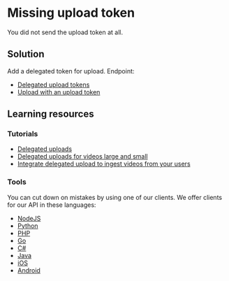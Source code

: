 Missing upload token
====================

You did not send the upload token at all.

## Solution

Add a delegated token for upload. Endpoint:

- [Delegated upload tokens](/reference/api/Upload-Tokens#generate-an-upload-token)
- [Upload with an upload token](/reference/api/Videos#upload-with-an-delegated-upload-token)

## Learning resources

### Tutorials

- [Delegated uploads](https://api.video/blog/tutorials/delegated-uploads)
- [Delegated uploads for videos large and small](https://api.video/blog/tutorials/delegated-uploads-for-videos-large-and-small-python)
- [Integrate delegated upload to ingest videos from your users](/reference/api/Videos#upload-with-an-delegated-upload-token)

### Tools

You can cut down on mistakes by using one of our clients. We offer clients for our API in these languages:

- [NodeJS](../sdks/api-clients/apivideo-nodejs-client.md)
- [Python](../sdks/api-clients/apivideo-python-client.md)
- [PHP](../sdks/api-clients/apivideo-php-client.md)
- [Go](../sdks/api-clients/apivideo-go-client.md)
- [C#](../sdks/api-clients/apivideo-csharp-client.md)
- [Java](../sdks/api-clients/apivideo-java-client.md)
- [iOS](../sdks/api-clients/apivideo-swift5-client.md)
- [Android](../sdks/api-clients/apivideo-android-client.md)


